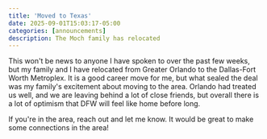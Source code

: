 ```yaml
---
title: 'Moved to Texas'
date: 2025-09-01T15:03:17-05:00
categories: [announcements]
description: The Moch family has relocated
---
```

This won't be news to anyone I have spoken to over the past few
weeks, but my family and I have relocated from Greater Orlando to
the Dallas-Fort Worth Metroplex.
It is a good career move for me, but what sealed the deal was my
family's excitement about moving to the area.
Orlando had treated us well, and we are leaving behind a lot of
close friends, but overall there is a lot of optimism that DFW will
feel like home before long.

If you're in the area, reach out and let me know.
It would be great to make some connections in the area!
